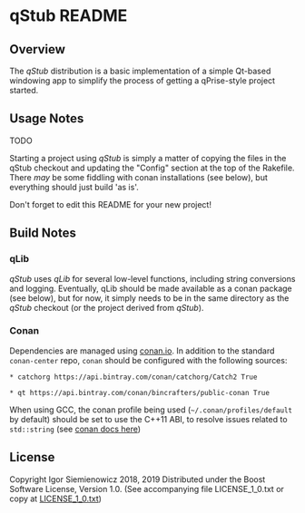 # qStub README

## Overview

The *qStub* distribution is a basic implementation of a simple Qt-based windowing app to simplify the process of getting a qPrise-style project started.

## Usage Notes

TODO

Starting a project using *qStub* is simply a matter of copying the files in the qStub checkout and updating the "Config" section at the top of the Rakefile. There *may* be some fiddling with conan installations (see below), but everything should just build 'as is'.

Don't forget to edit this README for your new project!

## Build Notes

### qLib

*qStub* uses *qLib* for several low-level functions, including string conversions and logging. Eventually, qLib should be made available as a conan package (see below), but for now, it simply needs to be in the same directory as the
*qStub* checkout (or the project derived from *qStub*).

### Conan

Dependencies are managed using [conan.io](https://conan.io). In addition to
the standard `conan-center` repo, `conan` should be configured with the
following sources:

```none
* catchorg https://api.bintray.com/conan/catchorg/Catch2 True

* qt https://api.bintray.com/conan/bincrafters/public-conan True
```

When using GCC, the conan profile being used (`~/.conan/profiles/default` by
default) should be set to use the C++11 ABI, to resolve issues related to
`std::string` (see [conan docs
here](https://docs.conan.io/en/latest/howtos/manage_gcc_abi.html))

## License

Copyright Igor Siemienowicz 2018, 2019
Distributed under the Boost Software License, Version 1.0. (See accompanying
file LICENSE_1_0.txt or copy at
[LICENSE_1_0.txt](https://www.boost.org/LICENSE_1_0.txt))
